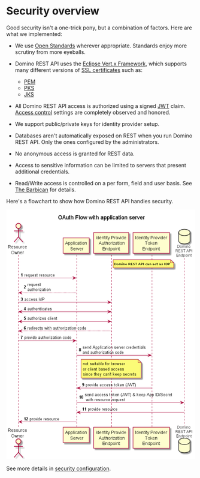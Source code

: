 # Security overview

Good security isn't a one-trick pony, but a combination of factors. Here are what we implemented:

- We use [Open Standards](../quickreference/standards.md) wherever appropriate. Standards enjoy more scrutiny from more eyeballs.
- Domino REST API uses the [Eclipse Vert.x Framework](https://vertx.io), which supports many different versions of [SSL certificates](https://vertx.io/docs/vertx-core/java/#ssl) such as:

    - [PEM](https://en.wikipedia.org/wiki/Privacy-Enhanced_Mail)
    - [PKS](https://en.wikipedia.org/wiki/PKCS_12)
    - [JKS](https://en.wikipedia.org/wiki/Java_KeyStore)

- All Domino REST API access is authorized using a signed [JWT](https://jwt.io) claim. [Access control](../accesscontrol.md) settings are completely observed and honored.
- We support public/private keys for identity provider setup.
- Databases aren't automatically exposed on REST when you run Domino REST API. Only the ones configured by the administrators.
- No anonymous access is granted for REST data.
- Access to sensitive information can be limited to servers that present additional credentials.
- Read/Write access is controlled on a per form, field and user basis. See [The Barbican](../../topicguides/barbican.md) for details.

Here's a flowchart to show how Domino REST API handles security.

<!-- ![Security flow](../assets/images/KeepDataAccess.png) -->

![Security flow](../../assets/images/WebAuth.png)

See more details in [security configuration](../security/securityjson.md).
